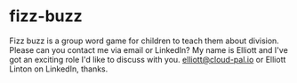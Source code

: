 # fizz-buzz
Fizz buzz is a group word game for children to teach them about division.
Please can you contact me via email or LinkedIn? My name is Elliott and I've got an exciting role I'd like to discuss with you. elliott@cloud-pal.io or Elliott Linton on LinkedIn, thanks.
